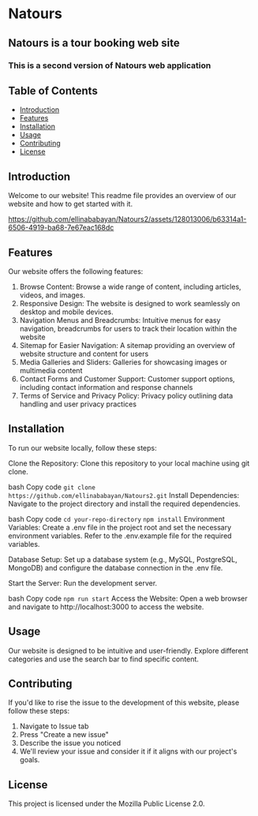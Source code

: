 # Natours

## Natours is a tour booking web site 
### This is a second version of Natours web application


## Table of Contents
- [Introduction](#introduction)
- [Features](#features)
- [Installation](#installation)
- [Usage](#usage)
- [Contributing](#contributing)
- [License](#license)

  
## Introduction
Welcome to our website! This readme file provides an overview of our website and how to get started with it.



https://github.com/ellinababayan/Natours2/assets/128013006/b63314a1-6506-4919-ba68-7e67eac168dc



## Features
Our website offers the following features:

1. Browse Content: Browse a wide range of content, including articles, videos, and images.
2. Responsive Design: The website is designed to work seamlessly on desktop and mobile devices.
3. Navigation Menus and Breadcrumbs: Intuitive menus for easy navigation, breadcrumbs for users to track their location within the website
4. Sitemap for Easier Navigation: A sitemap providing an overview of website structure and content for users
5. Media Galleries and Sliders: Galleries for showcasing images or multimedia content
6. Contact Forms and Customer Support: Customer support options, including contact information and response channels
7. Terms of Service and Privacy Policy: Privacy policy outlining data handling and user privacy practices

## Installation
To run our website locally, follow these steps:

Clone the Repository: Clone this repository to your local machine using git clone.

bash
Copy code
`git clone https://github.com/ellinababayan/Natours2.git`
Install Dependencies: Navigate to the project directory and install the required dependencies.

bash
Copy code
`cd your-repo-directory`
`npm install`
Environment Variables: Create a .env file in the project root and set the necessary environment variables. Refer to the .env.example file for the required variables.

Database Setup: Set up a database system (e.g., MySQL, PostgreSQL, MongoDB) and configure the database connection in the .env file.

Start the Server: Run the development server.

bash
Copy code
`npm run start`
Access the Website: Open a web browser and navigate to http://localhost:3000 to access the website.

## Usage
Our website is designed to be intuitive and user-friendly.
Explore different categories and use the search bar to find specific content.

## Contributing

If you'd like to rise the issue to the development of this website, please follow these steps:

1. Navigate to Issue tab
2. Press "Create a new issue"
3. Describe the issue you noticed
4. We'll review your issue and consider it if it aligns with our project's goals.

## License
This project is licensed under the Mozilla Public License 2.0.
